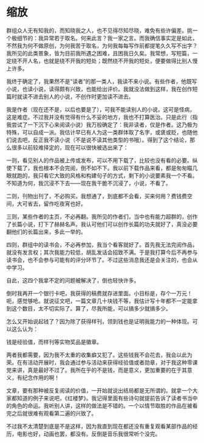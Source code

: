 # 缩放

群组众人无有知我的，而知晓我之人，也不见得尽知尽晓，难免有些许偏差。挑一个极细节的：我异常若于取名。何来此言？我一家之言。而我确信事实定是如此，不然我为何不做原创，为何我苦于取名，为何我每每写作前都提笔久久写不出字？我所见的此类景象，皆为目前我所遇之困难，且困我日久矣。我常想，写短篇，一定绕不开人名，也就是绕不开我的短处；既然绕不开我的短处，便要做得比别人慢上许多。

我终于确定了，我果然不是“读者”的那一类人，我读不来小说。有些作者，他既写小说，也读小说，读得颇有兴致，也能给出评价。我就没法做到这样，我在创作短篇时就读不进去别人的小说，不创作时更加读不进去。

我是作者（现在还不是，以后也要是了），可我不能读别人的小说。这可是怪病，这是难症。不过我并没有觉得有什么不妥的地方，我也不打算医治。只是此行（指我尝试了一下沉下心来阅读小说）我万般确定了：我非读者，仅是作者。这乃极为特殊，可以自成一派。我估计早已有人为这一类群体取了名字，或褒或贬，也随他们说去吧，反正我不读小说（不是说不读其他类型的书哦）。得到了这个结论，那么很多以前较难择定的，现在可以很快被选出来了：

一则，看见别人的作品被上传或发布，可以不用下载了，比较也没有看的必要。纵使下载了，我也根本不会完阅，倒不如不下。我以前下载作品来看，都是匆匆瞄几眼就跑的，我只看它大致的风格和构建句子的方式，剩下的小说要素我一个不看。不知道为何，我沉浸不下去——现在我干脆不沉浸了，小说，不看了。

二则，刊物出刊了，不必购买。我想通了，到底都不会看，买来何用？费钱费空间，大可省去，留作吃夜宵也好。

三则，某些作者的主页，不必再翻。我所见的作者们，当中也有能力超群的，创作了长篇小说，打下了赫赫名声。我认可他们可以创作长篇的功夫就好了，真没必要翻他们的长篇出来，多此一举的。

四则，群组中的读书会，不必再参加，我当个看客就好了。首先我无法完阅作品，就没有发言权；其次我能力较低，胡乱发话会招致不满。于是我打算今后不再参与读书会，也不会参与可能有的评分环节了。不过这些消息我还是会关注的，也会从中学习。

自此，这四个我拿不定的问题被解决了，倒也轻快许多。

倒时我再开一个银行卡吧，我获得的稿费就存进里面。小目标是，存个一万元！呃，感觉够呛。就说征文吧，一篇文章几十块钱不等，我估计写十年都不一定能拿到这个数目，太不切实际了。算了，尽我所能，可以搞多少就搞多少。

怎么又开始说起钱了？因为除了获得样刊，领到钱也是证明我能力的一种体现。可以这么认为：

钱是经验值，而样刊等实物奖品是徽章。

两者我都需要，因为我不太重的收集癖又犯了。这些钱我不会花去，我会以此为荣。在有活动开展时，我会通过参与活动来获得经验值或者勋章，对于我这种零课党来讲，真是最好不过了。我所在乎的不是钱，而是意义，更加重要的在于其意义，有纪念作用的啊！

文章，要有那种被反复阅读的价值，一开始就说出结局都是无所谓的。就拿一个大家都知道的例子来说吧，《红楼梦》。我记得里面有些诗句就提前告诉了读者书当中的角色的命运。我听别人讲，这样的做法是不错的。一个以情节取胜的作品在被看完之后就很难有观看第二遍的兴致了。

不过我不太清楚到底是不是这样，因为我直到现在都还没有重复观看某部作品的经历，电影也好，动画也罢，都没有。反倒是音乐我很常听个没完。
